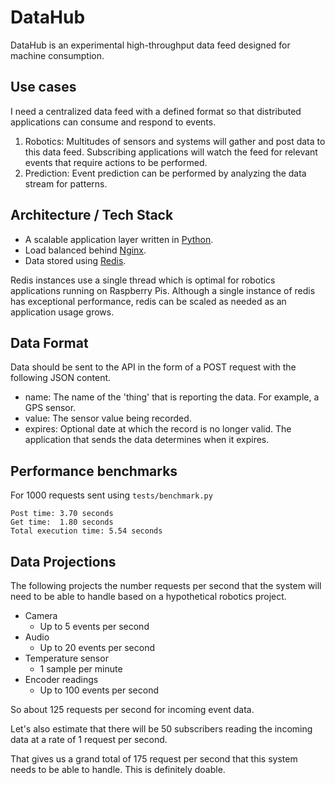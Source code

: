 # DataHub

DataHub is an experimental high-throughput data feed designed for machine
consumption.

## Use cases

I need a centralized data feed with a defined format so that distributed
applications can consume and respond to events.

1. Robotics: Multitudes of sensors and systems will gather and post data
   to this data feed. Subscribing applications will watch the feed for
   relevant events that require actions to be performed.
2. Prediction: Event prediction can be performed by analyzing the data
   stream for patterns.

## Architecture / Tech Stack

- A scalable application layer written in [Python](https://www.python.org).
- Load balanced behind [Nginx](https://nginx.org).
- Data stored using [Redis](https://redis.io).

Redis instances use a single thread which is optimal for robotics
applications running on Raspberry Pis. Although a single instance
of redis has exceptional performance, redis can be scaled as needed
as an application usage grows.

## Data Format

Data should be sent to the API in the form of a POST request with the
following JSON content.

- name: The name of the 'thing' that is reporting the data.
        For example, a GPS sensor.
- value: The sensor value being recorded.
- expires: Optional date at which the record is no longer valid.
           The application that sends the data determines when it expires.

## Performance benchmarks

For 1000 requests sent using
`tests/benchmark.py`

```
Post time: 3.70 seconds
Get time:  1.80 seconds
Total execution time: 5.54 seconds
```

## Data Projections

The following projects the number requests per second that the system
will need to be able to handle based on a hypothetical robotics project.

- Camera
  - Up to 5 events per second
- Audio
  - Up to 20 events per second
- Temperature sensor
  - 1 sample per minute
- Encoder readings
  - Up to 100 events per second

So about 125 requests per second for incoming event data.

Let's also estimate that there will be 50 subscribers reading
the incoming data at a rate of 1 request per second.

That gives us a grand total of 175 request per second that this
system needs to be able to handle. This is definitely doable.
